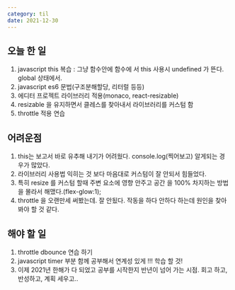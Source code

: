 ```yaml
---
category: til
date: 2021-12-30
---
```


## 오늘 한 일

1. javascript this 복습 : 그냥 함수안에 함수에 서 this 사용시 undefined 가 뜬다. global 상태에서.
2. javascript es6 문법(구조분해할당, 리터럴 등등)
3. 에디터 프로젝트 라이브러리 적용(monaco, react-resizable)
4. resizable 을 유지하면서 클레스를 찾아내서 라이브러리를 커스텀 함
5. throttle 적용 연습

## 어려운점

1. this는 보고서 바로 유추해 내기가 어려웠다. console.log(찍어보고) 알게되는 경우가 많았다.
2. 라이브러리 사용법 익히는 것 보다 마음대로 커스텀이 잘 안되서 힘들었다.
3. 특히 resize 를 커스텀 할때 주변 요소에 영향 안주고 공간 을 100% 차지하는 방법을 몰라서 해맸다.(flex-glow:1);
4. throttle 을 오랜만세 써봤는데. 잘 안됬다. 작동을 하다 안하다 하는데 원인을 찾아봐야 할 것 같다.

## 해야 할 일

1. throttle dbounce 연습 하기
2. javascript timer 부분 함께 공부해서 연계성 있게 !!! 학습 할 것!
3. 이제 2021년 한해가 다 되었고 공부를 시작한지 반년이 넘어 가는 시점. 회고 하고, 반성하고, 계획 세우고..
